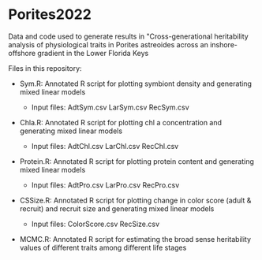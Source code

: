 # Porites2022

Data and code used to generate results in "Cross-generational heritability analysis of physiological traits in Porites astreoides across an inshore-offshore gradient in the Lower Florida Keys


Files in this repository:

- Sym.R: Annotated R script for plotting symbiont density and generating mixed linear models

  - Input files:
    AdtSym.csv
    LarSym.csv
    RecSym.csv

- Chla.R: Annotated R script for plotting chl a concentration and generating mixed linear models

  - Input files:
    AdtChl.csv
    LarChl.csv
    RecChl.csv

- Protein.R: Annotated R script for plotting protein content and generating mixed linear models

  - Input files:
    AdtPro.csv
    LarPro.csv
    RecPro.csv

- CSSize.R: Annotated R script for plotting change in color score (adult & recruit) and recruit size and generating mixed linear models

  - Input files:
    ColorScore.csv
    RecSize.csv
    
- MCMC.R: Annotated R script for estimating the broad sense heritability values of different traits among different life stages

